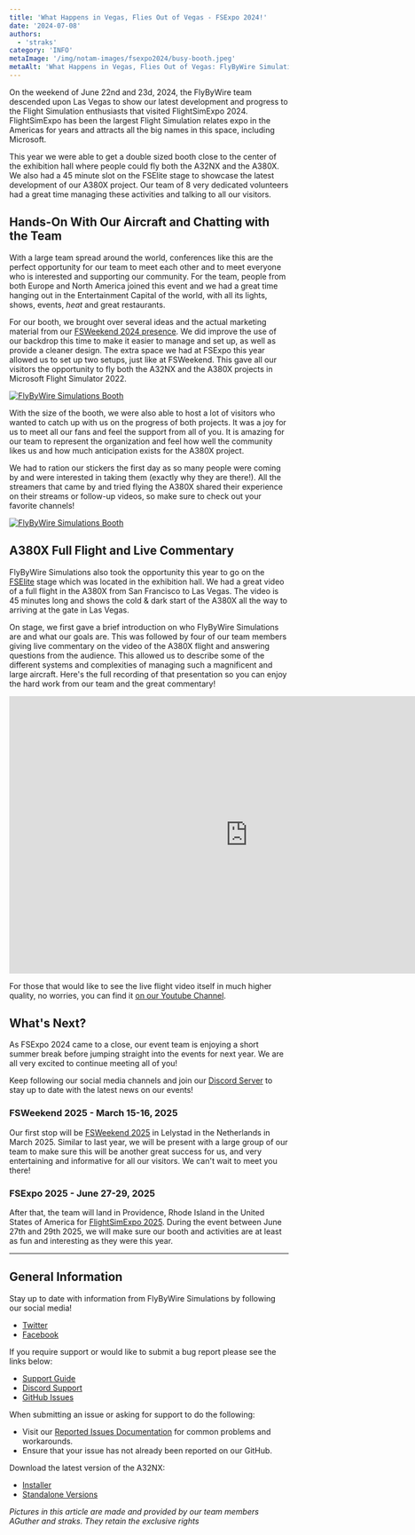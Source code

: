 ```yaml
---
title: 'What Happens in Vegas, Flies Out of Vegas - FSExpo 2024!'
date: '2024-07-08'
authors:
  - 'straks'
category: 'INFO'
metaImage: '/img/notam-images/fsexpo2024/busy-booth.jpeg'
metaAlt: 'What Happens in Vegas, Flies Out of Vegas: FlyByWire Simulations at FSExpo 2024!'
---
```


On the weekend of June 22nd and 23d, 2024, the FlyByWire team descended upon Las Vegas to show our latest development and progress to the Flight Simulation enthusiasts that visited FlightSimExpo 2024. FlightSimExpo has been the largest Flight Simulation relates expo in the Americas for years and attracts all the big names in this space, including Microsoft.

This year we were able to get a double sized booth close to the center of the exhibition hall where people could fly both the A32NX and the A380X. We also had a 45 minute slot on the FSElite stage to showcase the latest development of our A380X project. Our team of 8 very dedicated volunteers had a great time managing these activities and talking to all our visitors.

## Hands-On With Our Aircraft and Chatting with the Team

With a large team spread around the world, conferences like this are the perfect opportunity for our team to meet each other and to meet everyone who is interested and supporting our community. For the team, people from both Europe and North America joined this event and we had a great time hanging out in the Entertainment Capital of the world, with all its lights, shows, events, *heat* and great restaurants.

For our booth, we brought over several ideas and the actual marketing material from our [FSWeekend 2024 presence](/notams/fsweekend-2024/). We did improve the use of our backdrop this time to make it easier to manage and set up, as well as provide a cleaner design. The extra space we had at FSExpo this year allowed us to set up two setups, just like at FSWeekend. This gave all our visitors the opportunity to fly both the A32NX and the A380X projects in Microsoft Flight Simulator 2022.

[![FlyByWire Simulations Booth](/img/notam-images/fsexpo2024/empty-booth.jpeg)](/img/notam-images/fsexpo2024/empty-booth.jpeg)

With the size of the booth, we were also able to host a lot of visitors who wanted to catch up with us on the progress of both projects. It was a joy for us to meet all our fans and feel the support from all of you. It is amazing for our team to represent the organization and feel how well the community likes us and how much anticipation exists for the A380X project.

We had to ration our stickers the first day as so many people were coming by and were interested in taking them (exactly why they are there!). All the streamers that came by and tried flying the A380X shared their experience on their streams or follow-up videos, so make sure to check out your favorite channels!

[![FlyByWire Simulations Booth](/img/notam-images/fsexpo2024/busy-booth.jpeg)](/img/notam-images/fsexpo2024/busy-booth.jpeg)

## A380X Full Flight and Live Commentary

FlyByWire Simulations also took the opportunity this year to go on the [FSElite](https://fselite.net/) stage which was located in the exhibition hall. We had a great video of a full flight in the A380X from San Francisco to Las Vegas. The video is 45 minutes long and shows the cold & dark start of the A380X all the way to arriving at the gate in Las Vegas.

On stage, we first gave a brief introduction on who FlyByWire Simulations are and what our goals are. This was followed by four of our team members giving live commentary on the video of the A380X flight and answering questions from the audience. This allowed us to describe some of the different systems and complexities of managing such a magnificent and large aircraft. Here's the full recording of that presentation so you can enjoy the hard work from our team and the great commentary!

<iframe width="860" height="500" src="https://www.youtube.com/embed/2q0PjBh1FeI?si=tt586McNfqpHeKig" title="YouTube video player" frameborder="0" allow="accelerometer; autoplay; clipboard-write; encrypted-media; gyroscope; picture-in-picture; web-share" referrerpolicy="strict-origin-when-cross-origin" allowfullscreen style="width:860px; height:500px;"></iframe>

For those that would like to see the live flight video itself in much higher quality, no worries, you can find it [on our Youtube Channel](https://www.youtube.com/watch?v=rZBMmapOOJ0).

## What's Next?

As FSExpo 2024 came to a close, our event team is enjoying a short summer break before jumping straight into the events for next year. We are all very excited to continue meeting all of you!

Keep following our social media channels and join our [Discord Server](https://discord.gg/flybywire) to stay up to date with the latest news on our events!

### FSWeekend 2025 - March 15-16, 2025

Our first stop will be [FSWeekend 2025](https://fsweekend.nl/) in Lelystad in the Netherlands in March 2025. Similar to last year, we will be present with a large group of our team to make sure this will be another great success for us, and very entertaining and informative for all our visitors. We can't wait to meet you there!

### FSExpo 2025 - June 27-29, 2025

After that, the team will land in Providence, Rhode Island in the United States of America for [FlightSimExpo 2025](https://flightsimexpo.com/). During the event between June 27th and 29th 2025, we will make sure our booth and activities are at least as fun and interesting as they were this year.

---

## General Information

Stay up to date with information from FlyByWire Simulations by following our social media!

- [Twitter](https://twitter.com/FlyByWireSim)
- [Facebook](https://www.facebook.com/FlyByWireSimulations/)

If you require support or would like to submit a bug report please see the links below:

- [Support Guide](https://docs.flybywiresim.com/fbw-a32nx/support/)
- [Discord Support](https://discord.gg/flybywire)
- [GitHub Issues](https://github.com/flybywiresim/a32nx/issues/new/choose)

When submitting an issue or asking for support to do the following:

- Visit our [Reported Issues Documentation](https://docs.flybywiresim.com/fbw-a32nx/support/reported-issues/) for common problems and workarounds.
- Ensure that your issue has not already been reported on our GitHub.

Download the latest version of the A32NX:

- [Installer](https://api.flybywiresim.com/installer)
- [Standalone Versions](https://flybywiresim.com/a32nx/#download)

*Pictures in this article are made and provided by our team members AGuther and straks. They retain the exclusive rights*
